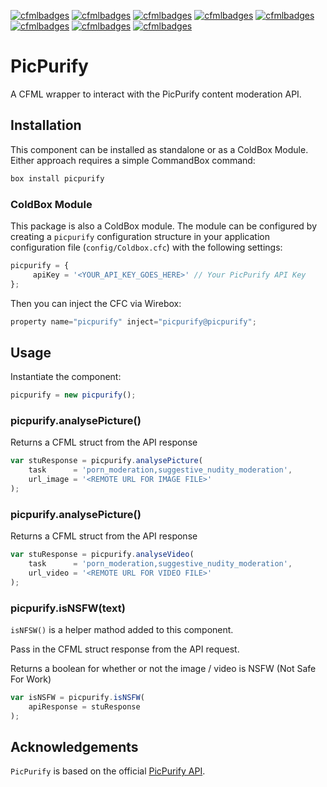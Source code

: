[![cfmlbadges](https://cfmlbadges.monkehworks.com/images/badges/available-on-forgebox.svg)](https://cfmlbadges.monkehworks.com) [![cfmlbadges](https://cfmlbadges.monkehworks.com/images/badges/compatibility-lucee-45.svg)](https://cfmlbadges.monkehworks.com) [![cfmlbadges](https://cfmlbadges.monkehworks.com/images/badges/compatibility-lucee-5.svg)](https://cfmlbadges.monkehworks.com) [![cfmlbadges](https://cfmlbadges.monkehworks.com/images/badges/compatibility-coldfusion-2018.svg)](https://cfmlbadges.monkehworks.com) [![cfmlbadges](https://cfmlbadges.monkehworks.com/images/badges/uses-cfml.svg)](https://cfmlbadges.monkehworks.com) [![cfmlbadges](https://cfmlbadges.monkehworks.com/images/badges/built-with-love.svg)](https://cfmlbadges.monkehworks.com) [![cfmlbadges](https://cfmlbadges.monkehworks.com/images/badges/kinda-sfw.svg)](https://cfmlbadges.monkehworks.com) [![cfmlbadges](https://cfmlbadges.monkehworks.com/images/badges/pretty-risque.svg)](https://cfmlbadges.monkehworks.com)

# PicPurify

A CFML wrapper to interact with the PicPurify content moderation API.

## Installation

This component can be installed as standalone or as a ColdBox Module. Either approach requires a simple CommandBox command:

```js
box install picpurify
```

### ColdBox Module
This package is also a ColdBox module. The module can be configured by creating a `picpurify` configuration structure in your application configuration file (`config/Coldbox.cfc`) with the following settings:

```js
picpurify = {
     apiKey = '<YOUR_API_KEY_GOES_HERE>' // Your PicPurify API Key
};
```

Then you can inject the CFC via Wirebox:

```js
property name="picpurify" inject="picpurify@picpurify";
```

## Usage

Instantiate the component:
```js
picpurify = new picpurify();
```
### picpurify.analysePicture()

Returns a CFML struct from the API response
```js
var stuResponse = picpurify.analysePicture(
    task      = 'porn_moderation,suggestive_nudity_moderation',
    url_image = '<REMOTE URL FOR IMAGE FILE>'
);
```

### picpurify.analysePicture()

Returns a CFML struct from the API response
```js
var stuResponse = picpurify.analyseVideo(
    task      = 'porn_moderation,suggestive_nudity_moderation',
    url_video = '<REMOTE URL FOR VIDEO FILE>'
);
```

### picpurify.isNSFW(text)

`isNFSW()` is a helper mathod added to this component.

Pass in the CFML struct response from the API request.

Returns a boolean for whether or not the image / video is NSFW (Not Safe For Work)
```js
var isNSFW = picpurify.isNSFW(
    apiResponse = stuResponse
);
```

## Acknowledgements

`PicPurify` is based on the official [PicPurify API](https://www.picpurify.com/api-services.html).
